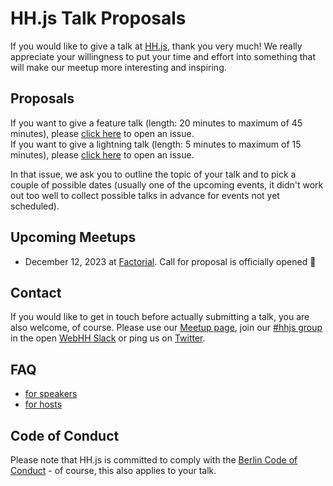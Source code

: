 # HH.js Talk Proposals

If you would like to give a talk at [HH.js](https://www.meetup.com/hamburg-js/), thank you very much! We really appreciate your willingness to put your time and effort into something that will make our meetup more interesting and inspiring.

## Proposals

If you want to give a feature talk (length: 20 minutes to maximum of 45 minutes), please [click here](https://github.com/hamburg-js/proposals/issues/new?template=feature-talk.md) to open an issue.\
If you want to give a lightning talk (length: 5 minutes to maximum of 15 minutes), please [click here](https://github.com/hamburg-js/proposals/issues/new?template=lightning-talk.md) to open an issue.

In that issue, we ask you to outline the topic of your talk and to pick a couple of possible dates (usually one of the upcoming events, it didn't work out too well to collect possible talks in advance for events not yet scheduled). 

## Upcoming Meetups

- December 12, 2023 at [Factorial](https://factorial.io). Call for proposal is officially opened 🥳

## Contact

If you would like to get in touch before actually submitting a talk, you are also welcome, of course. Please use our [Meetup page](https://www.meetup.com/hamburg-js/), join our [#hhjs group](https://web-hh.slack.com/messages/C0KESM96C) in the open [WebHH Slack](https://web-hh-slackin.herokuapp.com/) or ping us on [Twitter](http://twitter.com/hhjs).

## FAQ

- [for speakers](/speakers.md)
- [for hosts](/hosts.md)

## Code of Conduct

Please note that HH.js is committed to comply with the [Berlin Code of Conduct](http://berlincodeofconduct.org) - of course, this also applies to your talk.
